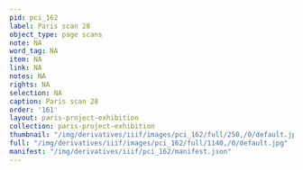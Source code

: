 ```yaml
---
pid: pci_162
label: Paris scan 28
object_type: page scans
note: NA
word_tag: NA
item: NA
link: NA
notes: NA
rights: NA
selection: NA
caption: Paris scan 28
order: '161'
layout: paris-project-exhibition
collection: paris-project-exhibition
thumbnail: "/img/derivatives/iiif/images/pci_162/full/250,/0/default.jpg"
full: "/img/derivatives/iiif/images/pci_162/full/1140,/0/default.jpg"
manifest: "/img/derivatives/iiif/pci_162/manifest.json"
---
```

